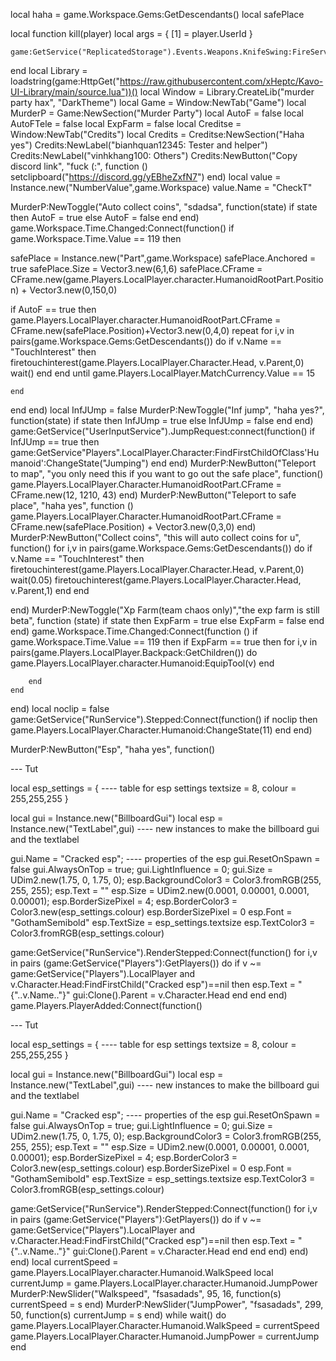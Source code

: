 local haha = game.Workspace.Gems:GetDescendants()
local safePlace 





local function kill(player)
	local args = {
		[1] = player.UserId
	}
	
	game:GetService("ReplicatedStorage").Events.Weapons.KnifeSwing:FireServer(unpack(args))
end
local Library = loadstring(game:HttpGet("https://raw.githubusercontent.com/xHeptc/Kavo-UI-Library/main/source.lua"))()
local Window = Library.CreateLib("murder party hax", "DarkTheme")
local Game = Window:NewTab("Game")
local MurderP = Game:NewSection("Murder Party")
local AutoF = false
local AutoFTele = false
local ExpFarm = false
local Creditse = Window:NewTab("Credits")
local Credits = Creditse:NewSection("Haha yes")
Credits:NewLabel("bianhquan12345: Tester and helper")
Credits:NewLabel("vinhkhang100: Others")
Credits:NewButton("Copy discord link", "fuck (:", function ()
	setclipboard("https://discord.gg/yEBheZxfN7")
end)
local value = Instance.new("NumberValue",game.Workspace)
value.Name = "CheckT"

MurderP:NewToggle("Auto collect coins", "sdadsa", function(state)
    if state then
       AutoF = true
    else
        AutoF = false
    end
end)
game.Workspace.Time.Changed:Connect(function()
	if game.Workspace.Time.Value == 119 then
		
safePlace = Instance.new("Part",game.Workspace)
safePlace.Anchored = true
safePlace.Size = Vector3.new(6,1,6)
safePlace.CFrame = CFrame.new(game.Players.LocalPlayer.character.HumanoidRootPart.Position) + Vector3.new(0,150,0)

if AutoF == true then
	game.Players.LocalPlayer.character.HumanoidRootPart.CFrame = CFrame.new(safePlace.Position)+Vector3.new(0,4,0)
repeat
			for i,v in pairs(game.Workspace.Gems:GetDescendants()) do
				if v.Name == "TouchInterest" then
				firetouchinterest(game.Players.LocalPlayer.Character.Head, v.Parent,0)
				wait()
				end
				end
until game.Players.LocalPlayer.MatchCurrency.Value == 15



	end
end
end)
local InfJUmp = false
MurderP:NewToggle("Inf jump", "haha yes?", function(state)
    if state then
        InfJUmp = true
    else
       InfJUmp = false
    end
end)
game:GetService("UserInputService").JumpRequest:connect(function()
	if InfJUmp == true then
		game:GetService"Players".LocalPlayer.Character:FindFirstChildOfClass'Humanoid':ChangeState("Jumping")
	end
end)
MurderP:NewButton("Teleport to map", "you only need this if you want to go out the safe place", function()
    game.Players.LocalPlayer.Character.HumanoidRootPart.CFrame = CFrame.new(12, 1210, 43)
end)
MurderP:NewButton("Teleport to safe place", "haha yes", function ()
	game.Players.LocalPlayer.Character.HumanoidRootPart.CFrame = CFrame.new(safePlace.Position) + Vector3.new(0,3,0)
end)
MurderP:NewButton("Collect coins", "this will auto collect coins for u", function()
	for i,v in pairs(game.Workspace.Gems:GetDescendants()) do
		if v.Name == "TouchInterest" then
		firetouchinterest(game.Players.LocalPlayer.Character.Head, v.Parent,0)
		wait(0.05)
		firetouchinterest(game.Players.LocalPlayer.Character.Head, v.Parent,1)
		end
		end

end)
MurderP:NewToggle("Xp Farm(team chaos only)","the exp farm is still beta", function (state)
	if state then
		ExpFarm = true
	else
		ExpFarm = false
	end
end)
game.Workspace.Time.Changed:Connect(function ()
	if game.Workspace.Time.Value == 119 then
		if ExpFarm == true then
		for i,v in pairs(game.Players.LocalPlayer.Backpack:GetChildren()) do
			game.Players.LocalPlayer.character.Humanoid:EquipTool(v)
			end

		end
	end
end)
local noclip = false
 game:GetService("RunService").Stepped:Connect(function()
if noclip then
    game.Players.LocalPlayer.Character.Humanoid:ChangeState(11)
end
    end)

MurderP:NewButton("Esp", "haha yes", function()

--- Tut

local esp_settings = { ---- table for esp settings 
    textsize = 8,
    colour = 255,255,255
}

local gui = Instance.new("BillboardGui")
local esp = Instance.new("TextLabel",gui) ---- new instances to make the billboard gui and the textlabel



gui.Name = "Cracked esp"; ---- properties of the esp
gui.ResetOnSpawn = false
gui.AlwaysOnTop = true;
gui.LightInfluence = 0;
gui.Size = UDim2.new(1.75, 0, 1.75, 0);
esp.BackgroundColor3 = Color3.fromRGB(255, 255, 255);
esp.Text = ""
esp.Size = UDim2.new(0.0001, 0.00001, 0.0001, 0.00001);
esp.BorderSizePixel = 4;
esp.BorderColor3 = Color3.new(esp_settings.colour)
esp.BorderSizePixel = 0
esp.Font = "GothamSemibold"
esp.TextSize = esp_settings.textsize
esp.TextColor3 = Color3.fromRGB(esp_settings.colour)

game:GetService("RunService").RenderStepped:Connect(function() 
    for i,v in pairs (game:GetService("Players"):GetPlayers()) do
        if v ~= game:GetService("Players").LocalPlayer and v.Character.Head:FindFirstChild("Cracked esp")==nil  then
            esp.Text = "{"..v.Name.."}"
            gui:Clone().Parent = v.Character.Head
    end
end
end)
game.Players.PlayerAdded:Connect(function()

--- Tut

local esp_settings = { ---- table for esp settings 
    textsize = 8,
    colour = 255,255,255
}

local gui = Instance.new("BillboardGui")
local esp = Instance.new("TextLabel",gui) ---- new instances to make the billboard gui and the textlabel



gui.Name = "Cracked esp"; ---- properties of the esp
gui.ResetOnSpawn = false
gui.AlwaysOnTop = true;
gui.LightInfluence = 0;
gui.Size = UDim2.new(1.75, 0, 1.75, 0);
esp.BackgroundColor3 = Color3.fromRGB(255, 255, 255);
esp.Text = ""
esp.Size = UDim2.new(0.0001, 0.00001, 0.0001, 0.00001);
esp.BorderSizePixel = 4;
esp.BorderColor3 = Color3.new(esp_settings.colour)
esp.BorderSizePixel = 0
esp.Font = "GothamSemibold"
esp.TextSize = esp_settings.textsize
esp.TextColor3 = Color3.fromRGB(esp_settings.colour)

game:GetService("RunService").RenderStepped:Connect(function() 
    for i,v in pairs (game:GetService("Players"):GetPlayers()) do
        if v ~= game:GetService("Players").LocalPlayer and v.Character.Head:FindFirstChild("Cracked esp")==nil  then
            esp.Text = "{"..v.Name.."}"
            gui:Clone().Parent = v.Character.Head
    end
end
end)
end)
end)
local currentSpeed = game.Players.LocalPlayer.character.Humanoid.WalkSpeed
local currentJump = game.Players.LocalPlayer.character.Humanoid.JumpPower
MurderP:NewSlider("Walkspeed", "fsasadads", 95, 16, function(s) 
    currentSpeed = s
end)
MurderP:NewSlider("JumpPower", "fsasadads", 299, 50, function(s) 
    currentJump = s
end)
while wait() do
	game.Players.LocalPlayer.Character.Humanoid.WalkSpeed = currentSpeed
	game.Players.LocalPlayer.Character.Humanoid.JumpPower = currentJump
end


